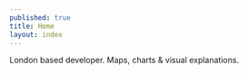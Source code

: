 ```yaml
---
published: true
title: Home
layout: index
---
```


London based developer. Maps, charts &amp; visual explanations.
